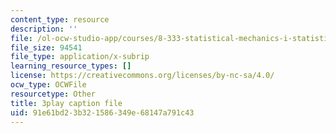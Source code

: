 ```yaml
---
content_type: resource
description: ''
file: /ol-ocw-studio-app/courses/8-333-statistical-mechanics-i-statistical-mechanics-of-particles-fall-2013/91e61bd23b321586349e68147a791c43_QmV7FOXijMo.srt
file_size: 94541
file_type: application/x-subrip
learning_resource_types: []
license: https://creativecommons.org/licenses/by-nc-sa/4.0/
ocw_type: OCWFile
resourcetype: Other
title: 3play caption file
uid: 91e61bd2-3b32-1586-349e-68147a791c43
---
```

